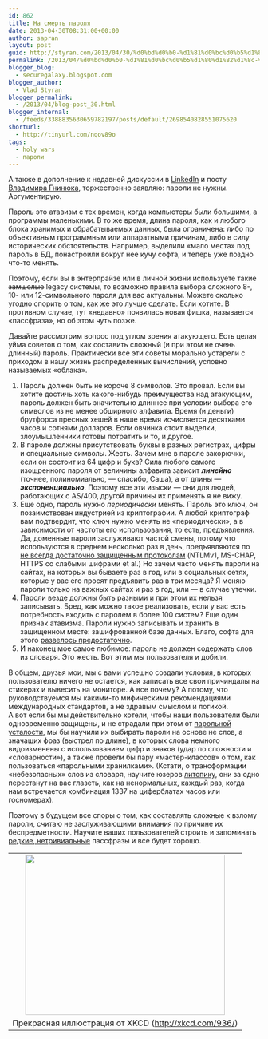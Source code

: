 ```yaml
---
id: 862
title: На смерть пароля
date: 2013-04-30T08:31:00+00:00
author: sapran
layout: post
guid: http://styran.com/2013/04/30/%d0%bd%d0%b0-%d1%81%d0%bc%d0%b5%d1%80%d1%82%d1%8c-%d0%bf%d0%b0%d1%80%d0%be%d0%bb%d1%8f/
permalink: /2013/04/%d0%bd%d0%b0-%d1%81%d0%bc%d0%b5%d1%80%d1%82%d1%8c-%d0%bf%d0%b0%d1%80%d0%be%d0%bb%d1%8f/
blogger_blog:
  - securegalaxy.blogspot.com
blogger_author:
  - Vlad Styran
blogger_permalink:
  - /2013/04/blog-post_30.html
blogger_internal:
  - /feeds/3388835630659782197/posts/default/2698540828551075620
shorturl:
  - http://tinyurl.com/nqov89o
tags:
  - holy wars
  - пароли
---
```

А также в дополнение к недавней дискуссии в [LinkedIn](https://www.linkedin.com/groups/%D0%9F%D0%B0%D1%80%D0%BE%D0%BB%D0%B8-4580558.S.234476377) и посту [Владимира Гнинюка](http://vgninyuk.blogspot.com/2013/04/blog-post_29.html), торжественно заявляю: пароли не нужны. Аргументирую.

Пароль это атавизм с тех времен, когда компьютеры были большими, а программы маленькими. В то же время, длина пароля,&nbsp;как и любого блока хранимых и обрабатываемых данных,&nbsp;была ограничена: либо по объективным программным или аппаратными причинам, либо в силу исторических обстоятельств. Например, выделили &#171;мало места&#187; под пароль в БД, понастроили вокруг нее кучу софта, и теперь уже поздно что-то менять.

Поэтому, если вы в энтерпрайзе или в личной жизни используете такие <strike>замшелые</strike> legacy системы, то возможно правила выбора сложного 8-, 10- или 12-символьного пароля для вас актуальны. Можете сколько угодно спорить о том, как же это лучше сделать. Если хотите. В противном случае, тут &#171;недавно&#187; появилась новая фишка, называется &#171;пассфраза&#187;, но об этом чуть позже.

Давайте рассмотрим вопрос под углом зрения атакующего. Есть целая уйма советов о том, как составить сложный (и при этом не очень длинный) пароль. Практически все эти советы морально устарели с приходом в нашу жизнь распределенных вычислений, условно называемых &#171;облака&#187;. 

  1. Пароль должен быть не короче 8 символов. Это провал. Если вы хотите достичь хоть какого-нибудь преимущества над атакующим, пароль должен быть значительно длиннее при условии выбора его символов из не менее обширного алфавита. Время (и деньги) брутфорса пресных хешей в наше время исчисляется десятками часов и сотнями долларов. Если овчинка стоит выделки, злоумышленники готовы потратить и то, и другое.
  2. В пароле должны присутствовать буквы в разных регистрах, цифры и специальные символы. Жесть. Зачем мне в пароле закорючки, если он состоит из 64 цифр и букв? Сила любого самого изощренного пароля от величины алфавита зависит <i style="font-weight: bold;">линейно </i>(точнее, полиномиально, &#8212; спасибо, Саша), а от длины &#8212; **_экспоненциально_**. Поэтому все эти изыски &#8212; они для людей, работающих с AS/400, другой причины их применять я не вижу.
  3. Еще одно, пароль нужно _периодически_ менять. Пароль это ключ, он позаимствован индустрией из криптографии. А любой криптограф вам подтвердит, что ключ нужно менять не &#171;периодически&#187;, а в зависимости от частоты его использования, то есть, предъявления. Да, доменные пароли заслуживают частой смены, потому что используются в среднем несколько раз в день, предъявляются по [не всегда достаточно защищенным протоколам](http://devteev.blogspot.com/2013/04/ntlm-relay.html) (NTLMv1, MS-CHAP, HTTPS со слабыми шифрами et al.) Но зачем часто менять пароли на сайтах, на которых вы бываете раз в год, или в социальных сетях, которые у вас его просят предъявить раз в три месяца? Я меняю пароли только на важных сайтах и раз в год, или &#8212; в случае утечки.
  4. Пароли везде должны быть разными и при этом их нельзя записывать. Бред, как можно такое реализовать, если у вас есть потребность входить с паролем в более 100 систем? Еще один признак атавизма. Пароли нужно записывать и хранить в защищенном месте: зашифрованной базе данных. Благо, софта для этого [развелось предостаточно](http://www.dmoz.org/Computers/Security/Products_and_Tools/Password_Tools/).
  5. И наконец мое самое любимое: пароль не должен содержать слов из словаря. Это жесть. Вот этим мы пользователя и добили.

<div>
  В общем, друзья мои, мы с вами успешно создали условия, в которых пользователю ничего не остается, как записать все свои причиндалы на стикерах и вывесить на мониторе. А все почему? А потому, что руководствуемся мы какими-то мифическими рекомендациями международных стандартов, а не здравым смыслом и логикой.
</div>

<div>
</div>

<div>
  А вот если бы мы действительно хотели, чтобы наши пользователи были одновременно защищены, и не страдали при этом от <a href="http://en.wikipedia.org/wiki/Password_fatigue">парольной усталости</a>, мы бы научили их выбирать пароли на основе не слов, а значащих фраз (выстрел по длине), в которых слова немного видоизменены с использованием цифр и знаков (удар по сложности и &#171;словарности&#187;), а также провели бы пару &#171;мастер-классов&#187; о том, как пользоваться &#171;парольными хранилками&#187;. (Кстати, о трансформации &#171;небезопасных&#187; слов из словаря, научите юзеров <a href="https://en.wikipedia.org/wiki/Leet">литспику</a>, они за одно перестанут на вас глазеть, как на ненормальных, каждый раз, когда нам встречается комбинация 1337 на циферблатах часов или госномерах).
</div>

<div>
</div>

Поэтому в будущем все споры о том, как составлять сложные к взлому пароли, считаю не заслуживающими внимания по причине их беспредметности. Научите ваших пользователей строить и запоминать [редкие, нетривиальные](http://nakedsecurity.sophos.com/2012/03/19/multi-word-passphrases/)&nbsp;пассфразы и все будет хорошо.

<table align="center" cellpadding="0" cellspacing="0" style="margin-left: auto; margin-right: auto; text-align: center;">
  <tr>
    <td style="text-align: center;">
      <a href="http://imgs.xkcd.com/comics/password_strength.png" style="margin-left: auto; margin-right: auto;"><img border="0" height="322" src="http://imgs.xkcd.com/comics/password_strength.png" width="400" /></a>
    </td>
  </tr>
  
  <tr>
    <td style="text-align: center;">
      Прекрасная иллюстрация от XKCD (<a href="http://xkcd.com/936/">http://xkcd.com/936/</a>)
    </td>
  </tr>
</table>

<div class="addtoany_share_save_container addtoany_content_bottom">
  <div class="a2a_kit a2a_kit_size_32 addtoany_list a2a_target" id="wpa2a_275">
    <a class="a2a_button_facebook" href="http://www.addtoany.com/add_to/facebook?linkurl=https%3A%2F%2Fblog.styran.com%2F2013%2F04%2F%25d0%25bd%25d0%25b0-%25d1%2581%25d0%25bc%25d0%25b5%25d1%2580%25d1%2582%25d1%258c-%25d0%25bf%25d0%25b0%25d1%2580%25d0%25be%25d0%25bb%25d1%258f%2F&linkname=%D0%9D%D0%B0%20%D1%81%D0%BC%D0%B5%D1%80%D1%82%D1%8C%20%D0%BF%D0%B0%D1%80%D0%BE%D0%BB%D1%8F" title="Facebook" rel="nofollow" target="_blank"></a><a class="a2a_button_twitter" href="http://www.addtoany.com/add_to/twitter?linkurl=https%3A%2F%2Fblog.styran.com%2F2013%2F04%2F%25d0%25bd%25d0%25b0-%25d1%2581%25d0%25bc%25d0%25b5%25d1%2580%25d1%2582%25d1%258c-%25d0%25bf%25d0%25b0%25d1%2580%25d0%25be%25d0%25bb%25d1%258f%2F&linkname=%D0%9D%D0%B0%20%D1%81%D0%BC%D0%B5%D1%80%D1%82%D1%8C%20%D0%BF%D0%B0%D1%80%D0%BE%D0%BB%D1%8F" title="Twitter" rel="nofollow" target="_blank"></a><a class="a2a_button_google_plus" href="http://www.addtoany.com/add_to/google_plus?linkurl=https%3A%2F%2Fblog.styran.com%2F2013%2F04%2F%25d0%25bd%25d0%25b0-%25d1%2581%25d0%25bc%25d0%25b5%25d1%2580%25d1%2582%25d1%258c-%25d0%25bf%25d0%25b0%25d1%2580%25d0%25be%25d0%25bb%25d1%258f%2F&linkname=%D0%9D%D0%B0%20%D1%81%D0%BC%D0%B5%D1%80%D1%82%D1%8C%20%D0%BF%D0%B0%D1%80%D0%BE%D0%BB%D1%8F" title="Google+" rel="nofollow" target="_blank"></a><a class="a2a_button_linkedin" href="http://www.addtoany.com/add_to/linkedin?linkurl=https%3A%2F%2Fblog.styran.com%2F2013%2F04%2F%25d0%25bd%25d0%25b0-%25d1%2581%25d0%25bc%25d0%25b5%25d1%2580%25d1%2582%25d1%258c-%25d0%25bf%25d0%25b0%25d1%2580%25d0%25be%25d0%25bb%25d1%258f%2F&linkname=%D0%9D%D0%B0%20%D1%81%D0%BC%D0%B5%D1%80%D1%82%D1%8C%20%D0%BF%D0%B0%D1%80%D0%BE%D0%BB%D1%8F" title="LinkedIn" rel="nofollow" target="_blank"></a><a class="a2a_dd addtoany_share_save" href="https://www.addtoany.com/share"></a>
  </div>
</div>